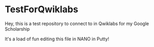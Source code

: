 # TestForQwiklabs

Hey, this is a test repository to connect to in Qwiklabs for my Google Scholarship

It's a load of fun editing this file in NANO in Putty! 
